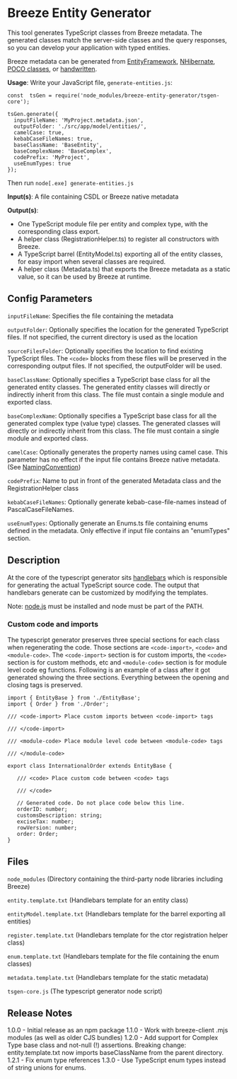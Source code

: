 # Breeze Entity Generator

This tool generates TypeScript classes from Breeze metadata.  The generated classes match the server-side classes and the 
query responses, so you can develop your application with typed entities.

Breeze metadata can be generated from [EntityFramework](https://github.com/Breeze/northwind-demo/blob/master/server/STEPS-Server-NET5.md#configure-the-program-class-to-generate-metadata), [NHibernate](https://github.com/Breeze/breeze.server.net/blob/master/AspNet/Breeze.ContextProvider.NH/NHMetadataBuilder.cs), [POCO
classes](https://github.com/Breeze/breeze.tooling/tree/master/PocoMetadata), or [handwritten](http://breeze.github.io/doc-js/metadata-by-hand-details.html).

**Usage**:	Write your JavaScript file, `generate-entities.js`:
```
const  tsGen = require('node_modules/breeze-entity-generator/tsgen-core');

tsGen.generate({
  inputFileName: 'MyProject.metadata.json',
  outputFolder: './src/app/model/entities/',
  camelCase: true,
  kebabCaseFileNames: true,
  baseClassName: 'BaseEntity',
  baseComplexName: 'BaseComplex',
  codePrefix: 'MyProject',
  useEnumTypes: true
});
```
Then run `node[.exe] generate-entities.js`

**Input(s)**:	A file containing CSDL or Breeze native metadata

**Output(s)**:

- One TypeScript module file per entity and complex type, with the corresponding class export.  
- A helper class (RegistrationHelper.ts) to register all constructors with Breeze.
- A TypeScript barrel (EntityModel.ts) exporting all of the entity classes, for easy import when several classes are required.  
- A helper class (Metadata.ts) that exports the Breeze metadata as a static value, so it can be used by Breeze at runtime. 

## Config Parameters

`inputFileName`: Specifies the file containing the metadata

`outputFolder`: Optionally specifies the location for the generated TypeScript files. If not specified, the current directory is used as the location

`sourceFilesFolder`: Optionally specifies the location to find existing TypeScript files.  The `<code>` blocks from these files will be preserved in the corresponding output files.  If not specified, the outputFolder will be used.

`baseClassName`: Optionally specifies a TypeScript base class for all the generated entity classes. The generated entity classes will directly or indirectly inherit from this class. The file must contain a single module and exported class.

`baseComplexName`: Optionally specifies a TypeScript base class for all the generated complex type (value type) classes. The generated classes will directly or indirectly inherit from this class. The file must contain a single module and exported class.

`camelCase`: Optionally generates the property names using camel case. This parameter has no effect if the input file contains Breeze native metadata. (See [NamingConvention](http://breeze.github.io/doc-js/api-docs/classes/namingconvention.html#camelcase))

`codePrefix`: Name to put in front of the generated Metadata class and the RegistrationHelper class

`kebabCaseFileNames`: Optionally generate kebab-case-file-names instead of PascalCaseFileNames.

`useEnumTypes`: Optionally generate an Enums.ts file containing enums defined in the metadata.  Only effective if input file contains an "enumTypes" section.

## Description
At the core of the typescript generator sits [handlebars](http://handlebarsjs.com/) which is responsible for generating the actual TypeScript source code. The output that handlebars generate can be customized by modifying the templates.

Note: [node.js](http://nodejs.org/) must be installed and node must be part of the PATH.

### Custom code and imports

The typescript generator preserves three special sections for each class when regenerating the code. Those sections are `<code-import>`, `<code>` and `<module-code>`. The `<code-import>` section is for custom imports, the `<code>` section is for custom methods, etc and `<module-code>` section is for module level code eg functions.  Following is an example of a class after it got generated showing the three sections. Everything between the opening and closing tags is preserved.

```
import { EntityBase } from './EntityBase';
import { Order } from './Order';

/// <code-import> Place custom imports between <code-import> tags

/// </code-import>

/// <module-code> Place module level code between <module-code> tags

/// </module-code>

export class InternationalOrder extends EntityBase {

   /// <code> Place custom code between <code> tags
   
   /// </code>

   // Generated code. Do not place code below this line.
   orderID: number;
   customsDescription: string;
   exciseTax: number;
   rowVersion: number;
   order: Order;
}
```


## Files	

`node_modules` (Directory containing the third-party node libraries including Breeze)

`entity.template.txt` (Handlebars template for an entity class)

`entityModel.template.txt` (Handlebars template for the barrel exporting all entities)

`register.template.txt` (Handlebars template for the ctor registration helper class)

`enum.template.txt` (Handlebars template for the file containing the enum classes)

`metadata.template.txt` (Handlebars template for the static metadata)

`tsgen-core.js` (The typescript generator node script)


## Release Notes

1.0.0 - Initial release as an npm package
1.1.0 - Work with breeze-client .mjs modules (as well as older CJS bundles)
1.2.0 - Add support for Complex Type base class and not-null (!) assertions.  Breaking change: entity.template.txt now imports baseClassName from the parent directory.
1.2.1 - Fix enum type references
1.3.0 - Use TypeScript enum types instead of string unions for enums.
